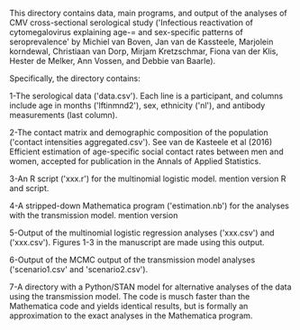 This directory contains data, main programs, and output of the analyses of CMV cross-sectional serological study ('Infectious reactivation of cytomegalovirus explaining age-= and sex-specific patterns of seroprevalence' by Michiel van Boven, Jan van de Kassteele, Marjolein korndewal, Christiaan van Dorp, Mirjam Kretzschmar, Fiona van der Klis, Hester de Melker, Ann Vossen, and Debbie van Baarle).

Specifically, the directory contains:

1-The serological data ('data.csv'). Each line is a participant, and columns include age in months ('lftinmnd2'), sex, ethnicity ('nl'), and antibody measurements (last column).

2-The contact matrix and demographic composition of the population ('contact intensities aggregated.csv'). See van de Kasteele et al (2016) Efficient estimation of age-specific social contact rates between men and women, accepted for publication in the Annals of Applied Statistics.

3-An R script ('xxx.r') for the multinomial logistic model. mention version R and script.

4-A stripped-down Mathematica program ('estimation.nb') for the analyses with the transmission model. mention version 

5-Output of the multinomial logistic regression analyses ('xxx.csv') and ('xxx.csv'). Figures 1-3 in the manuscript are made using this output.

6-Output of the MCMC output of the transmission model analyses ('scenario1.csv' and 'scenario2.csv').

7-A directory with a Python/STAN model for alternative analyses of the data using the transmission model. The code is musch faster than the Mathematica code and yields identical results, but is formally an approximation to the exact analyses in the Mathematica program.
